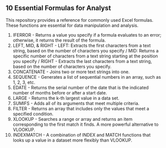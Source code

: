 <h2>10 Essential Formulas for Analyst</h2>
This repository provides a reference for commonly used Excel formulas. These functions are essential for data manipulation and analysis.

1. IFERROR - Returns a value you specify if a formula evaluates to an error; otherwise, it returns the result of the formula.
2.  LEFT, MID, & RIGHT - LEFT: Extracts the first characters from a text string, based on the number of characters you specify / MID: Returns a specific number of characters from a text string starting at the position you specify / RIGHT - Extracts the last characters from a text string, based on the number of characters you specify.
3. CONCATENATE - Joins two or more text strings into one.
4. SEQUENCE - Generates a list of sequential numbers in an array, such as 1, 2, 3, etc.
5. EDATE - Returns the serial number of the date that is the indicated number of months before or after a start date.
6. LARGE - Returns the k-th largest value in a data set.
7. SUMIFS - Adds all of its arguments that meet multiple criteria.
8. FILTER - Returns an array that includes only the values that meet a specified condition.
9. XLOOKUP - Searches a range or array and returns an item corresponding to the first match it finds. A more powerful alternative to VLOOKUP.
10. INDEXMATCH - A combination of INDEX and MATCH functions that looks up a value in a dataset more flexibly than VLOOKUP.
